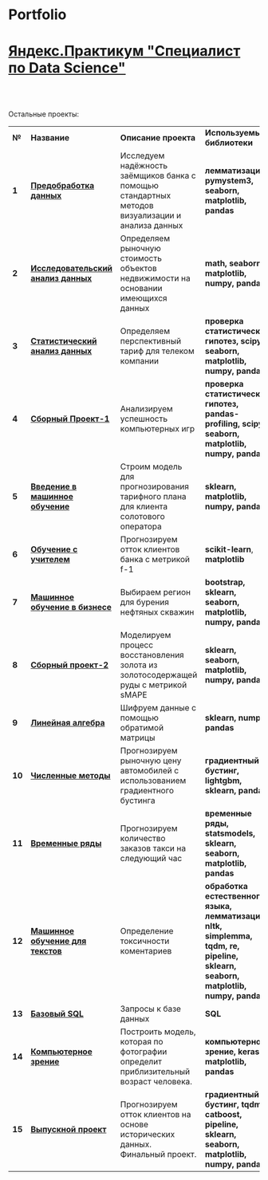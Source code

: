 # Portfolio
<!DOCTYPE html>
<html>
 <head>
  <meta charset="utf-8">
 </head>
 <body>
<h1><a href="https://praktikum.yandex.ru/data-scientist/" target="_blank">Яндекс.Практикум "Специалист по Data Science"</a></h1>
<br/><br/>


Остальные проекты:

<table>
  
<tr>
<td><b>№</b></td>
<td><b>Название</b></td>
<td><b>Описание проекта</b></td>
<td><b>Используемые библиотеки</b></td>
</tr>
  
<tr>
<td><b>1</b></td>
<td><a href="https://github.com/AlexanderaIshchenko/Portfolio/blob/main/Project_01/Исследование%20надежности%20заемщиков.ipynb" target="_blank"><b>Предобработка данных</b></a></td>
<td>Исследуем надёжность заёмщиков банка с помощью стандартных методов визуализации и анализа данных</td>
<td> <b>лемматизация, pymystem3, seaborn, matplotlib, pandas</b></td>
</tr>

<tr>
<td><b>2</b></td>
<td><a href="https://github.com/AlexanderaIshchenko/Portfolio/blob/main/Project_02/Исследование%20объявлений%20о%20продаже%20квартир.ipynb" target="_blank"><b>Исследовательский анализ данных</b></a></td>
<td>Определяем рыночную стоимость объектов недвижимости на основании имеющихся данных</td>
<td><b>math, seaborn, matplotlib, numpy, pandas</b></td>
</tr>

<tr>
<td><b>3</b></td>
<td><a href="https://github.com/AlexanderaIshchenko/Portfolio/blob/main/Project_03/Сравнение%20доходности%20тарифов%20мобильного%20оператора.ipynb" target="_blank"><b>Статистический анализ данных</b></a></td>
<td>Определяем перспективный тариф для телеком компании</td>
<td><b>проверка статистических гипотез, scipy, seaborn, matplotlib, numpy, pandas</b></td>
</tr>

<tr>
<td><b>4</b></td>
<td><a href="https://github.com/AlexanderaIshchenko/Portfolio/blob/main/Project_04/Исследование%20рынка%20игр.ipynb" target="_blank"><b>Сборный Проект-1</b></a></td>
<td>Анализируем успешность компьютерных игр</td>
<td><b>проверка статистических гипотез, pandas-profiling, scipy, seaborn, matplotlib, numpy, pandas</b></td>
</tr>

<tr>
<td><b>5</b></td>
<td><a href="https://github.com/AlexanderaIshchenko/Portfolio/blob/main/Project_05/Рекомендация%20тарифов.ipynb" target="_blank"><b>Введение в машинное обучение</b></a></td>
<td>Строим модель для прогнозирования тарифного плана для клиента солотового оператора</td>
<td><b>sklearn, matplotlib, numpy, pandas</b></td>
</tr>

<tr>
<td><b>6</b></td>
<td><a href="https://github.com/AlexanderaIshchenko/Portfolio/blob/main/Project_06/Отток%20клиентов.ipynb" target="_blank"><b>Обучение с учителем</b></a></td>
<td>Прогнозируем отток клиентов банка с метрикой f-1</td>
<td><b>scikit-learn</b>, <b>matplotlib</b></td>
</tr>

<tr>
<td><b>7</b></td>
<td><a href="https://github.com/AlexanderaIshchenko/Portfolio/blob/main/Project_07/Выбор%20локации%20для%20скважины.ipynb" target="_blank"><b>Машинное обучение в бизнесе</b></a></td>
<td>Выбираем регион для бурения нефтяных скважин</td>
<td><b>bootstrap, sklearn, seaborn, matplotlib, numpy, pandas</b></td>
</tr>

<tr>
<td><b>8</b></td>
<td><a href="https://github.com/AlexanderaIshchenko/Portfolio/blob/main/Project_08/Восстановление%20золота%20из%20руды.ipynb" target="_blank"><b>Сборный проект-2</b></a></td>
<td>Моделируем процесс восстановления золота из золотосодержащей руды с метрикой sMAPE</td>
<td><b>sklearn, seaborn, matplotlib, numpy, pandas</b></td>
</tr>

<tr>
<td><b>9</b></td>
<td><a href="https://github.com/AlexanderaIshchenko/Portfolio/blob/main/Project_09/Защита%20персональных%20данных%20клиентов.ipynb" target="_blank"><b>Линейная алгебра</b></a></td>
<td>Шифруем данные с помощью обратимой матрицы</td>
<td><b>sklearn, numpy, pandas</b></td>
</tr>

<tr>
<td><b>10</b></td>
<td><a href="https://github.com/AlexanderaIshchenko/Portfolio/blob/main/Project_11/Прогнозирование%20заказов%20такси.ipynb" target="_blank"><b>Численные методы</b></a></td>
<td>Прогнозируем рыночную цену автомобилей с использованием градиентного бустинга</td>
<td><b>градиентный бустинг, lightgbm, sklearn, pandas</b></td>
</tr>

<tr>
<td><b>11</b></td>
<td><a href="https://github.com/AlexanderaIshchenko/Portfolio/blob/main/Project_11/Прогнозирование%20заказов%20такси.ipynb" target="_blank"><b>Временные ряды</b></a></td>
<td>Прогнозируем количество заказов такси на следующий час</td>
<td><b>временные ряды, statsmodels, sklearn, seaborn, matplotlib, pandas</b></td>
</tr>

<tr>
<td><b>12</b></td>
<td><a href="" target="_blank"><b>Машинное обучение для текстов</b></a></td>
<td>Определение токсичности коментариев</td>
<td><b>обработка естественного языка, лемматизация, nltk, simplemma, tqdm, re, pipeline, sklearn, seaborn, matplotlib, numpy, pandas</b></td>
</tr>

<tr>
<td><b>13</b></td>
<td><a href="https://github.com/AlexanderaIshchenko/Portfolio/blob/main/Project_13/SQL.ipynb" target="_blank"><b>Базовый SQL</b></a></td>
<td>Запросы к базе данных</td>
<td><b> SQL </b></td>
</tr>
</body>

<tr>
<td><b>14</b></td>
<td><a href="https://github.com/AlexanderaIshchenko/Portfolio/blob/main/Project_14/Определение%20возраста%20покупателей.ipynb" target="_blank"><b>Компьютерное зрение</b></a></td>
<td>Построить модель, которая по фотографии определит приблизительный возраст человека.</td>
<td><b>компьютерное зрение, keras, matplotlib, pandas</b></td>
</tr>

<tr>
<td><b>15</b></td>
<td><a href="https://github.com/AlexanderaIshchenko/Portfolio/blob/main/Project_15/Телеком.ipynb" target="_blank"><b>Выпускной проект</b></a></td>
<td>Прогнозируем отток клиентов на основе исторических данных. Финальный проект.</td>
<td><b>градиентный бустинг, tqdm, catboost, pipeline, sklearn, seaborn, matplotlib, numpy, pandas</b></td>
</tr>

</table>
